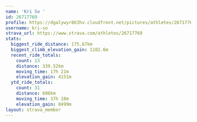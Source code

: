 ```yaml
---
name: 'Kri So '
id: 26717769
profile: https://dgalywyr863hv.cloudfront.net/pictures/athletes/26717769/7761026/14/large.jpg
username: kri-so
strava_url: https://www.strava.com/athletes/26717769
stats:
  biggest_ride_distance: 175.67km
  biggest_climb_elevation_gain: 1102.6m
  recent_ride_totals:
    count: 13
    distance: 339.52km
    moving_time: 17h 21m
    elevation_gain: 4151m
  ytd_ride_totals:
    count: 31
    distance: 606km
    moving_time: 37h 18m
    elevation_gain: 8499m
layout: strava_member
--- 
```

